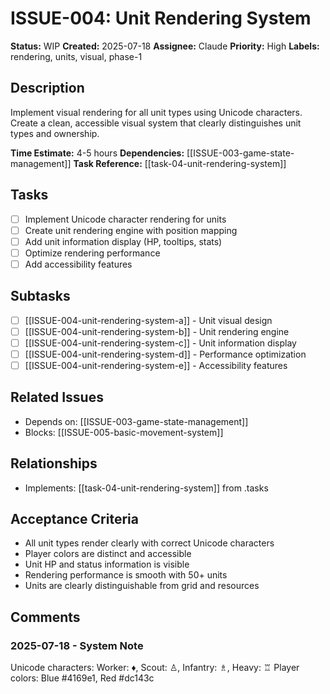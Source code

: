 # ISSUE-004: Unit Rendering System

**Status:** WIP
**Created:** 2025-07-18
**Assignee:** Claude
**Priority:** High
**Labels:** rendering, units, visual, phase-1

## Description
Implement visual rendering for all unit types using Unicode characters. Create a clean, accessible visual system that clearly distinguishes unit types and ownership.

**Time Estimate:** 4-5 hours
**Dependencies:** [[ISSUE-003-game-state-management]]
**Task Reference:** [[task-04-unit-rendering-system]]

## Tasks
- [ ] Implement Unicode character rendering for units
- [ ] Create unit rendering engine with position mapping
- [ ] Add unit information display (HP, tooltips, stats)
- [ ] Optimize rendering performance
- [ ] Add accessibility features

## Subtasks
- [ ] [[ISSUE-004-unit-rendering-system-a]] - Unit visual design
- [ ] [[ISSUE-004-unit-rendering-system-b]] - Unit rendering engine
- [ ] [[ISSUE-004-unit-rendering-system-c]] - Unit information display
- [ ] [[ISSUE-004-unit-rendering-system-d]] - Performance optimization
- [ ] [[ISSUE-004-unit-rendering-system-e]] - Accessibility features

## Related Issues
- Depends on: [[ISSUE-003-game-state-management]]
- Blocks: [[ISSUE-005-basic-movement-system]]

## Relationships
- Implements: [[task-04-unit-rendering-system]] from .tasks

## Acceptance Criteria
- All unit types render clearly with correct Unicode characters
- Player colors are distinct and accessible
- Unit HP and status information is visible
- Rendering performance is smooth with 50+ units
- Units are clearly distinguishable from grid and resources

## Comments
### 2025-07-18 - System Note
Unicode characters: Worker: ♦, Scout: ♙, Infantry: ♗, Heavy: ♖
Player colors: Blue #4169e1, Red #dc143c